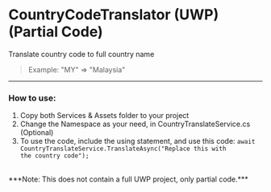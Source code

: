 # CountryCodeTranslator (UWP) (Partial Code)

Translate country code to full country name <br/>
> Example: "MY" => "Malaysia"

---------------

### How to use:
1. Copy both Services & Assets folder to your project
2. Change the Namespace as your need, in CountryTranslateService.cs (Optional)
3. To use the code, include the using statement, and use this code: <code>await CountryTranslateService.TranslateAsync("Replace this with the country code");</code>


<br/>
***Note: This does not contain a full UWP project, only partial code.***
